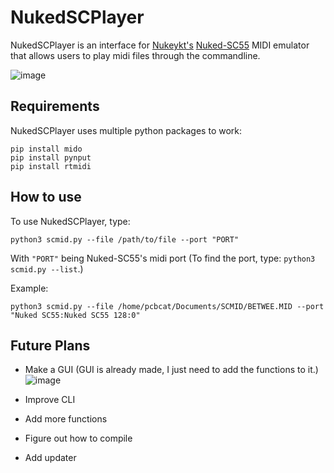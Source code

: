 # NukedSCPlayer
NukedSCPlayer is an interface for [Nukeykt's](https://github.com/nukeykt) [Nuked-SC55](https://github.com/nukeykt/Nuked-SC55) MIDI emulator that allows users to play midi files through the commandline.

![image](https://github.com/user-attachments/assets/ea1584b7-88d6-4e3e-8e4d-5eb26b0c05eb)

## Requirements
NukedSCPlayer uses multiple python packages to work:

```
pip install mido
pip install pynput
pip install rtmidi
```
## How to use
To use NukedSCPlayer, type:
```
python3 scmid.py --file /path/to/file --port "PORT"
```
With `"PORT"` being Nuked-SC55's midi port (To find the port, type: `python3 scmid.py --list`.)

Example:
```
python3 scmid.py --file /home/pcbcat/Documents/SCMID/BETWEE.MID --port "Nuked SC55:Nuked SC55 128:0"
```

## Future Plans
- Make a GUI (GUI is already made, I just need to add the functions to it.)
![image](https://github.com/user-attachments/assets/97bc5e84-e25a-4d56-a93c-d91f335cd61c)

- Improve CLI
- Add more functions
- Figure out how to compile
- Add updater
